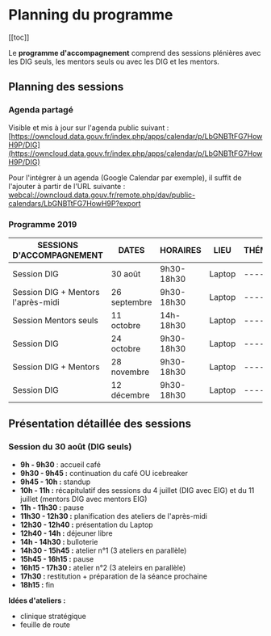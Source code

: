 # Planning du programme

[[toc]]

Le **programme d'accompagnement** comprend des sessions plénières avec les DIG seuls, les mentors seuls ou avec les DIG et les mentors.


## Planning des sessions

### Agenda partagé

Visible et mis à jour sur l'agenda public suivant : [https://owncloud.data.gouv.fr/index.php/apps/calendar/p/LbGNBTtFG7HowH9P/DIG](https://owncloud.data.gouv.fr/index.php/apps/calendar/p/LbGNBTtFG7HowH9P/DIG)

Pour l'intégrer à un agenda (Google Calendar par exemple), il suffit de l'ajouter à partir de l'URL suivante : [webcal://owncloud.data.gouv.fr/remote.php/dav/public-calendars/LbGNBTtFG7HowH9P?export](webcal://owncloud.data.gouv.fr/remote.php/dav/public-calendars/LbGNBTtFG7HowH9P?export)

### Programme 2019

| SESSIONS D'ACCOMPAGNEMENT | DATES | HORAIRES | LIEU | THÉMATIQUE | OBJECTIFS 
| -------- | -------- | ------- | ------- | ------ | ----- |
| Session DIG | 30 août | 9h30-18h30 | Laptop | ------ | ----- |
| Session DIG + Mentors l'après-midi | 26 septembre | 9h30-18h30 | Laptop | ------ | ----- |
| Session Mentors seuls | 11 octobre | 14h-18h30 | Laptop | ------ | ----- |
| Session DIG | 24 octobre | 9h30-18h30 | Laptop | ------ | ----- |
| Session DIG + Mentors | 28 novembre | 9h30-18h30 | Laptop | ------ | ----- |
| Session DIG | 12 décembre | 9h30-18h30 | Laptop | ------ | ----- |

## Présentation détaillée des sessions

### Session du 30 août (DIG seuls)

- **9h - 9h30** : accueil café 
- **9h30 - 9h45 :** continuation du café OU icebreaker
- **9h45 - 10h :** standup
- **10h - 11h :** récapitulatif des sessions du 4 juillet (DIG avec EIG) et du 11 juillet (mentors DIG avec mentors EIG)
- **11h - 11h30 :** pause
- **11h30 - 12h30 :** planification des ateliers de l'après-midi
- **12h30 - 12h40 :** présentation du Laptop
- **12h40 - 14h :** déjeuner libre
- **14h - 14h30 :** bulloterie
- **14h30 - 15h45 :** atelier n°1 (3 ateliers en parallèle)
- **15h45 - 16h15 :** pause
- **16h15 - 17h30 :** atelier n°2 (3 ateleirs en parallèle)
- **17h30 :** restitution + préparation de la séance prochaine
- **18h15 :** fin

**Idées d'ateliers :**
- clinique stratégique
- feuille de route

